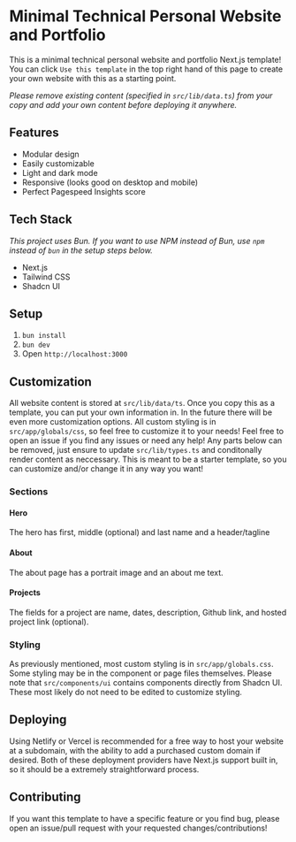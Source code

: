 # Minimal Technical Personal Website and Portfolio

This is a minimal technical personal website and portfolio Next.js template! You can click `Use this template` in the top right hand of this page to create your own website with this as a starting point. 

*Please remove existing content (specified in `src/lib/data.ts`) from your copy and add your own content before deploying it anywhere.*

## Features
- Modular design
- Easily customizable
- Light and dark mode
- Responsive (looks good on desktop and mobile)
- Perfect Pagespeed Insights score

## Tech Stack
*This project uses Bun. If you want to use NPM instead of Bun, use `npm` instead of `bun` in the setup steps below.*
- Next.js
- Tailwind CSS
- Shadcn UI

## Setup
1. `bun install`
2. `bun dev`
3. Open `http://localhost:3000`

## Customization
All website content is stored at `src/lib/data/ts`. Once you copy this as a template, you can put your own information in. In the future there will be even more customization options. All custom styling is in `src/app/globals/css`, so feel free to customize it to your needs! Feel free to open an issue if you find any issues or need any help! Any parts below can be removed, just ensure to update `src/lib/types.ts` and conditonally render content as neccessary. This is meant to be a starter template, so you can customize and/or change it in any way you want!

### Sections

#### Hero
The hero has first, middle (optional) and last name and a header/tagline

#### About
The about page has a portrait image and an about me text.

#### Projects
The fields for a project are name, dates, description, Github link, and hosted project link (optional).

### Styling
As previously mentioned, most custom styling is in `src/app/globals.css`. Some styling may be in the component or page files themselves. Please note that `src/components/ui` contains components directly from Shadcn UI. These most likely do not need to be edited to customize styling.

## Deploying 
Using Netlify or Vercel is recommended for a free way to host your website at a subdomain, with the ability to add a purchased custom domain if desired. Both of these deployment providers have Next.js support built in, so it should be a extremely straightforward process.

## Contributing
If you want this template to have a specific feature or you find bug, please open an issue/pull request with your requested changes/contributions!
